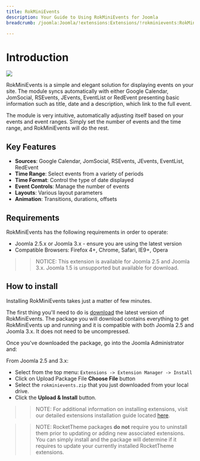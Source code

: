 ```yaml
---
title: RokMiniEvents
description: Your Guide to Using RokMiniEvents for Joomla
breadcrumb: /joomla:Joomla/!extensions:Extensions/!rokminievents:RokMiniEvents

---
```


Introduction
======
![][intro]

RokMiniEvents is a simple and elegant solution for displaying events on your site. The module syncs automatically with either Google Calendar, JomSocial, RSEvents, JEvents, EventList or RedEvent presenting basic information such as title, date and a description, which link to the full event.

The module is very intuitive, automatically adjusting itself based on your events and event ranges. Simply set the number of events and the time range, and RokMiniEvents will do the rest.

Key Features
------------
* **Sources**: Google Calendar, JomSocial, RSEvents, JEvents, EventList, RedEvent
* **Time Range**: Select events from a variety of periods
* **Time Format**: Control the type of date displayed
* **Event Controls**: Manage the number of events
* **Layouts**: Various layout parameters
* **Animation**: Transitions, durations, offsets

Requirements
------------
RokMiniEvents has the following requirements in order to operate:

* Joomla 2.5.x or Joomla 3.x - ensure you are using the latest version
* Compatible Browsers: Firefox 4+, Chrome, Safari, IE9+, Opera 

>> NOTICE: This extension is available for Joomla 2.5 and Joomla 3.x. Joomla 1.5 is unsupported but available for download.

How to install
--------------
Installing RokMiniEvents takes just a matter of few minutes.

The first thing you'll need to do is [download][download] the latest version of RokMiniEvents. The package you will download contains everything to get RokMiniEvents up and running and it is compatible with both Joomla 2.5 and Joomla 3.x. It does not need to be uncompressed. 

Once you've downloaded the package, go into the Joomla Administrator and:

From Joomla 2.5 and 3.x:

* Select from the top menu: `Extensions -> Extension Manager -> Install`
* Click on Upload Package File **Choose File** button
* Select the `rokminievents.zip` that you just downloaded from your local drive.
* Click the **Upload & Install** button.

>> NOTE: For additional information on installing extensions, visit our detailed extensions installation guide located [here][install].

>> NOTE: RocketTheme packages **do not** require you to uninstall them prior to updating or adding new associated extensions. You can simply install and the package will determine if it requires to update your currently installed RocketTheme extensions.

[intro]: assets/rokminievents.jpeg
[download]: http://www.rockettheme.com/extensions-downloads/club/1886-rokminievents
[install]: ../../platform/extensions.md#how-to-install-an-extension
